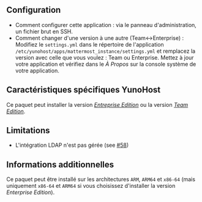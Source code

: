 ## Configuration

* Comment configurer cette application : via le panneau d'administration, un fichier brut en SSH.
* Comment changer d'une version à une autre (Team<->Enterprise) : Modifiez le `settings.yml` dans le répertoire de l'application `/etc/yunohost/apps/mattermost_instance/settings.yml` et remplacez la version avec celle que vous voulez : Team ou Enterprise. Mettez à jour votre application et vérifiez dans le *À Propos* sur la console système de votre application.

## Caractéristiques spécifiques YunoHost

Ce paquet peut installer la version [*Entreprise Edition*](https://docs.mattermost.com/overview/product.html#mattermost-enterprise-edition) ou la version [*Team Edition*](https://docs.mattermost.com/overview/product.html#mattermost-team-edition).

## Limitations

* L'intégration LDAP n'est pas gérée (see [#58](https://github.com/YunoHost-Apps/mattermost_ynh/issues/58))

## Informations additionnelles

Ce paquet peut être installé sur les architectures `ARM`, `ARM64` et `x86-64` (mais uniquement `x86-64` et `ARM64` si vous choisissez d'installer la version *Enterprise Edition*).

